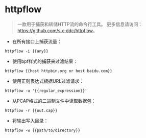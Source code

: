 # httpflow

> 一款用于捕获和转储HTTP流的命令行工具。
> 更多信息请访问：<https://github.com/six-ddc/httpflow>。

- 在所有接口上捕获流量：

`httpflow -i {{any}}`

- 使用bpf样式的捕获来过滤结果：

`httpflow {{host httpbin.org or host baidu.com}}`

- 使用正则表达式根据URL过滤请求：

`httpflow -u '{{regular_expression}}'`

- 从PCAP格式的二进制文件中读取数据包：

`httpflow -r {{out.cap}}`

- 将输出写入目录：

`httpflow -w {{path/to/directory}}`